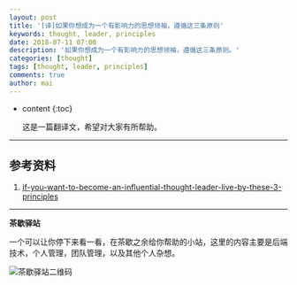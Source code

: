 ```yaml
---
layout: post
title: '[译]如果你想成为一个有影响力的思想领袖，遵循这三条原则'
keywords: thought, leader, principles
date: 2018-07-11 07:00
description: '如果你想成为一个有影响力的思想领袖，遵循这三条原则。'
categories: [thought]
tags: [thought, leader, principles]
comments: true
author: mai
---
```


* content
{:toc}

    这是一篇翻译文，希望对大家有所帮助。

----


## 参考资料

1. [if-you-want-to-become-an-influential-thought-leader-live-by-these-3-principles](https://hackernoon.com/if-you-want-to-become-an-influential-thought-leader-live-by-these-3-principles-7f17cbeb25e0)

----

**茶歇驿站**

一个可以让你停下来看一看，在茶歇之余给你帮助的小站，这里的内容主要是后端技术，个人管理，团队管理，以及其他个人杂想。

![茶歇驿站二维码](http://oqos7hrvp.bkt.clouddn.com/blog/tech_tea.jpg)
